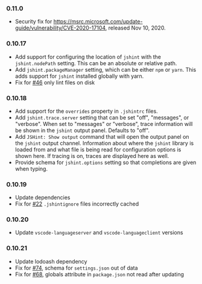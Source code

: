 ### 0.11.0 
- Security fix for https://msrc.microsoft.com/update-guide/vulnerability/CVE-2020-17104, released Nov 10, 2020.

### 0.10.17

- Add support for configuring the location of `jshint` with the `jshint.nodePath` setting. This can be an absolute or relative path.
- Add `jshint.packageManager` setting, which can be either `npm` or `yarn`. This adds support for `jshint` installed globally with yarn.
- Fix for [#46](https://github.com/Microsoft/vscode-jshint/issues/46) only lint files on disk

### 0.10.18
- Add support for the `overrides` property in `.jshintrc` files.
- Add `jshint.trace.server` setting that can be set "off", "messages", or "verbose". When set to "messages" or "verbose", trace information will be shown in the `jshint` output panel. Defaults to "off". 
- Add `JSHint: Show output` command that will open the output panel on the `jshint` output channel. Information about where the `jshint` library is loaded from and
what file is being read for configuration options is shown here. If tracing is on, traces are displayed here as well.
- Provide schema for `jshint.options` setting so that completions are given when typing.

### 0.10.19
- Update dependencies
- Fix for [#22](https://github.com/Microsoft/vscode-jshint/issues/22) `.jshintignore` files incorrectly cached

### 0.10.20
- Update `vscode-languageserver` and `vscode-languageclient` versions

### 0.10.21
- Update lodoash dependency
- Fix for [#74](https://github.com/Microsoft/vscode-jshint/issues/74), schema for `settings.json` out of data
- Fix for [#68](https://github.com/Microsoft/vscode-jshint/issues/68), globals attribute in `package.json` not read after updating